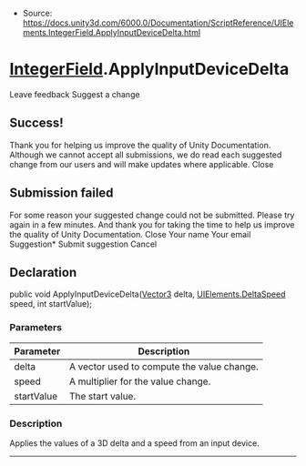 * Source: https://docs.unity3d.com/6000.0/Documentation/ScriptReference/UIElements.IntegerField.ApplyInputDeviceDelta.html

#  [IntegerField](https://docs.unity3d.com/6000.0/Documentation/ScriptReference/UIElements.IntegerField.html).ApplyInputDeviceDelta
Leave feedback
Suggest a change
## Success!
Thank you for helping us improve the quality of Unity Documentation. Although we cannot accept all submissions, we do read each suggested change from our users and will make updates where applicable.
Close
## Submission failed
For some reason your suggested change could not be submitted. Please <a>try again</a> in a few minutes. And thank you for taking the time to help us improve the quality of Unity Documentation.
Close
Your name Your email Suggestion* Submit suggestion
Cancel
## Declaration
public void ApplyInputDeviceDelta([Vector3](https://docs.unity3d.com/6000.0/Documentation/ScriptReference/Vector3.html) delta, [UIElements.DeltaSpeed](https://docs.unity3d.com/6000.0/Documentation/ScriptReference/UIElements.DeltaSpeed.html) speed, int startValue); 
### Parameters
Parameter | Description  
---|---  
delta | A vector used to compute the value change.  
speed | A multiplier for the value change.  
startValue | The start value.  
### Description
Applies the values of a 3D delta and a speed from an input device. 
* * *
